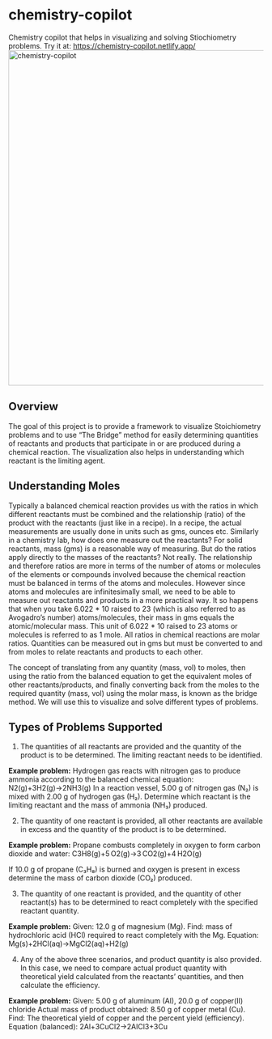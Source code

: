 # chemistry-copilot
Chemistry copilot that helps in visualizing and solving Stiochiometry problems. Try it at: https://chemistry-copilot.netlify.app/
<img width="1135" height="663" alt="chemistry-copilot" src="https://github.com/user-attachments/assets/e4108d3f-d4e2-489d-ac9d-ebe5b665ecd2" />

## Overview

The goal of this project is to provide a framework to visualize Stoichiometry problems and to use “The Bridge” method for easily determining quantities of reactants and products that participate in or are produced during a chemical reaction. The visualization also helps in understanding which reactant is the limiting agent.

## Understanding Moles
Typically a balanced chemical reaction provides us with the ratios in which different reactants must be combined and the relationship (ratio) of the product with the reactants (just like in a recipe). In a recipe, the actual measurements are usually done in units such as gms, ounces etc. Similarly in a chemistry lab, how does one measure out the reactants? For solid reactants, mass (gms) is a reasonable way of measuring. But do the ratios apply directly to the masses of the reactants? Not really. The relationship and therefore ratios are more in terms of the number of atoms or molecules of the elements or compounds involved because the chemical reaction must be balanced in terms of the atoms and molecules. However since atoms and molecules are infinitesimally small, we need to be able to measure out reactants and products in a more practical way. It so happens that when you take 6.022 * 10 raised to 23 (which is also referred to as Avogadro’s number) atoms/molecules, their mass in gms equals the atomic/molecular mass. This unit of 6.022 * 10 raised to 23 atoms or molecules is referred to as 1 mole. All ratios in chemical reactions are molar ratios. Quantities can be measured out in gms but must be converted to and from moles to relate reactants and products to each other.

The concept of translating from any quantity (mass, vol) to moles, then using the ratio from the balanced equation to get the equivalent moles of other reactants/products, and finally converting back from the moles to the required quantity (mass, vol) using the molar mass, is known as the bridge method. We will use this to visualize and solve different types of problems.

## Types of Problems Supported

1. The quantities of all reactants are provided and the quantity of the product is to be determined. The limiting reactant needs to be identified.

<b>Example problem:</b> 
Hydrogen gas reacts with nitrogen gas to produce ammonia according to the balanced chemical equation: N2(g)+3H2(g)→2NH3(g)
In a reaction vessel, 5.00 g of nitrogen gas (N₂) is mixed with 2.00 g of hydrogen gas (H₂). Determine which reactant is the limiting reactant and the mass of ammonia (NH₃) produced.

2. The quantity of one reactant is provided, all other reactants are available in excess and the quantity of the product is to be determined.
	
<b>Example problem:</b> 
Propane combusts completely in oxygen to form carbon dioxide and water:
C3H8(g)+5 O2(g)→3 CO2(g)+4 H2O(g)

If 10.0 g of propane (C₃H₈) is burned and oxygen is present in excess determine the mass of carbon dioxide (CO₂) produced.

3. The quantity of one reactant is provided, and the quantity of other reactant(s) has to be determined to react completely with the specified reactant quantity.

<b>Example problem:</b>
Given: 12.0 g of magnesium (Mg).
Find: mass of hydrochloric acid (HCl) required to react completely with the Mg.
Equation: Mg(s)+2HCl(aq)→MgCl2(aq)+H2(g)

4. Any of the above three scenarios, and product quantity is also provided. In this case, we need to compare actual product quantity with theoretical yield calculated from the reactants’ quantities, and then calculate the efficiency.

<b>Example problem:</b>
Given: 5.00 g of aluminum (Al), 20.0 g of copper(II) chloride
Actual mass of product obtained: 8.50 g of copper metal (Cu).
Find: The theoretical yield of copper and the percent yield (efficiency).
Equation (balanced): 2Al+3CuCl2→2AlCl3+3Cu

